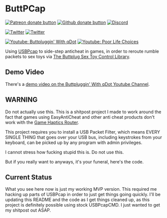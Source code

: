 # ButtPCap

[![Patreon donate button](https://img.shields.io/badge/patreon-donate-yellow.svg)](https://www.patreon.com/qdot)
[![Github donate button](https://img.shields.io/badge/github-donate-ff69b4.svg)](https://www.github.com/sponsors/qdot)
[![Discord](https://img.shields.io/discord/353303527587708932.svg?logo=discord)](https://discord.buttplug.io)

[![Twitter](https://img.shields.io/twitter/follow/buttplugio.svg?style=social&logo=twitter)](https://twitter.com/buttplugio)
[![Twitter](https://img.shields.io/twitter/follow/qdot.svg?style=social&logo=twitter)](https://twitter.com/qdot)

[![Youtube: Buttpluggin' With qDot](https://img.shields.io/youtube/channel/subscribers/UCKLmntfj3NmM2E3_LB3qs-w?label=Buttpluggin%27%20With%20qDot&style=social)](https://youtube.buttplug.io)
[![Youtube: Poor Life Choices](https://img.shields.io/youtube/channel/subscribers/UCEOH7Ne1LflFosQTpzM0ZrA?label=Poor%20Life%20Choices&style=social)](https://www.youtube.com/channel/UCEOH7Ne1LflFosQTpzM0ZrA)


Using [USBPcap](https://github.com/desowin/usbpcap/) to side-step anticheat in games, in order to
reroute rumble packets to sex toys via [The Buttplug Sex Toy Control Library](https://buttplug.io).

## Demo Video

There's a [demo video on the Buttpluggin' With qDot Youtube Channel](https://www.youtube.com/watch?v=KyMZBOQtmic).

## WARNING

Do not actually use this. This is a shitpost project I made to work around the fact that games using EasyAntiCheat and other anti cheat products don't work with the [Game Haptics Router](https://intiface.com/ghr).

This project requires you to install a USB Packet Filter, which means EVERY SINGLE THING that goes over your USB bus, including keystrokes from your keyboard, can be picked up by any program with admin privileges.

I cannot stress how fucking stupid this is. Do not use this.

But if you really want to anyways, it's your funeral, here's the code.

## Current Status

What you see here now is just my working MVP version. This required me hacking up parts of USBPcap in order to just get things going quickly. I'll be updating this README and the code as I get things cleaned up, as this project is definitely possible using stock USBPcapCMD. I just wanted to get my shitpost out ASAP.